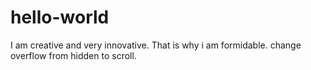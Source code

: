 # hello-world



I am creative and very innovative. That is why i am formidable.
change overflow from hidden to scroll.
